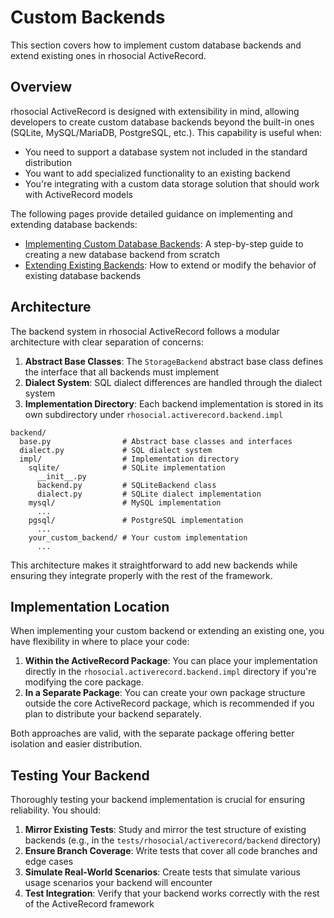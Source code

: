 # Custom Backends

This section covers how to implement custom database backends and extend existing ones in rhosocial ActiveRecord.

## Overview

rhosocial ActiveRecord is designed with extensibility in mind, allowing developers to create custom database backends beyond the built-in ones (SQLite, MySQL/MariaDB, PostgreSQL, etc.). This capability is useful when:

- You need to support a database system not included in the standard distribution
- You want to add specialized functionality to an existing backend
- You're integrating with a custom data storage solution that should work with ActiveRecord models

The following pages provide detailed guidance on implementing and extending database backends:

- [Implementing Custom Database Backends](implementing_custom_backends.md): A step-by-step guide to creating a new database backend from scratch
- [Extending Existing Backends](extending_existing_backends.md): How to extend or modify the behavior of existing database backends

## Architecture

The backend system in rhosocial ActiveRecord follows a modular architecture with clear separation of concerns:

1. **Abstract Base Classes**: The `StorageBackend` abstract base class defines the interface that all backends must implement
2. **Dialect System**: SQL dialect differences are handled through the dialect system
3. **Implementation Directory**: Each backend implementation is stored in its own subdirectory under `rhosocial.activerecord.backend.impl`

```
backend/
  base.py                # Abstract base classes and interfaces
  dialect.py             # SQL dialect system
  impl/                  # Implementation directory
    sqlite/              # SQLite implementation
      __init__.py
      backend.py         # SQLiteBackend class
      dialect.py         # SQLite dialect implementation
    mysql/               # MySQL implementation
      ...
    pgsql/               # PostgreSQL implementation
      ...
    your_custom_backend/ # Your custom implementation
      ...
```

This architecture makes it straightforward to add new backends while ensuring they integrate properly with the rest of the framework.

## Implementation Location

When implementing your custom backend or extending an existing one, you have flexibility in where to place your code:

1. **Within the ActiveRecord Package**: You can place your implementation directly in the `rhosocial.activerecord.backend.impl` directory if you're modifying the core package.
2. **In a Separate Package**: You can create your own package structure outside the core ActiveRecord package, which is recommended if you plan to distribute your backend separately.

Both approaches are valid, with the separate package offering better isolation and easier distribution.

## Testing Your Backend

Thoroughly testing your backend implementation is crucial for ensuring reliability. You should:

1. **Mirror Existing Tests**: Study and mirror the test structure of existing backends (e.g., in the `tests/rhosocial/activerecord/backend` directory)
2. **Ensure Branch Coverage**: Write tests that cover all code branches and edge cases
3. **Simulate Real-World Scenarios**: Create tests that simulate various usage scenarios your backend will encounter
4. **Test Integration**: Verify that your backend works correctly with the rest of the ActiveRecord framework